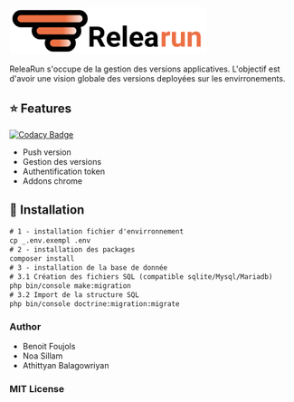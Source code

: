 <div>
    <img src="./public/assets/img/relearun-logo.svg" width="350" alt="" />
</div>

ReleaRun s'occupe de la gestion des versions applicatives. L'objectif est d'avoir une vision globale des versions deployées sur les envirronements.

## ⭐ Features

[![Codacy Badge](https://api.codacy.com/project/badge/Grade/8e356b6e62d244c3a9e9d91269aa28a7)](https://app.codacy.com/gh/bfoujols/relearun?utm_source=github.com&utm_medium=referral&utm_content=bfoujols/relearun&utm_campaign=Badge_Grade_Settings)

* Push version
* Gestion des versions
* Authentification token 
* Addons chrome

## 🔧 Installation
```
# 1 - installation fichier d'envirronnement
cp _.env.exempl .env
# 2 - installation des packages
composer install
# 3 - installation de la base de donnée
# 3.1 Création des fichiers SQL (compatible sqlite/Mysql/Mariadb)
php bin/console make:migration
# 3.2 Import de la structure SQL
php bin/console doctrine:migration:migrate
```

### Author 
* Benoit Foujols
* Noa Sillam 
* Athittyan Balagowriyan

### MIT License